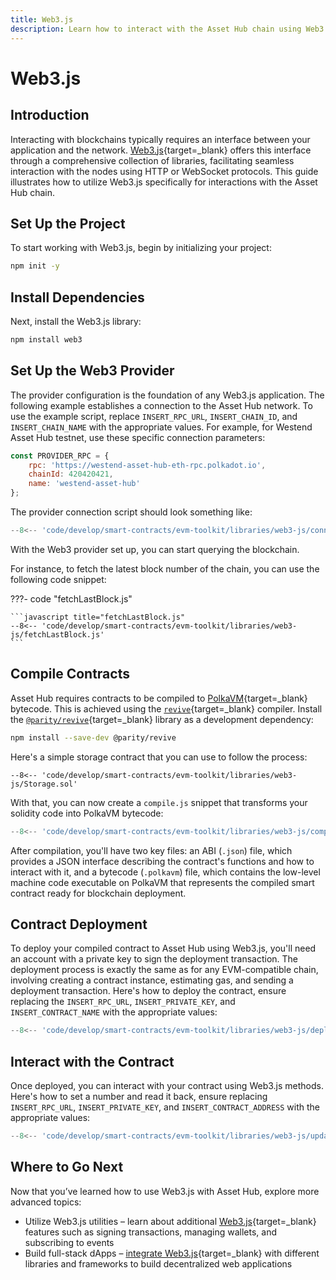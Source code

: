 ```yaml
---
title: Web3.js
description: Learn how to interact with the Asset Hub chain using Web3.js, deploying Solidity contracts, and interacting with deployed smart contracts.
---
```


# Web3.js

## Introduction

Interacting with blockchains typically requires an interface between your application and the network. [Web3.js](https://web3js.readthedocs.io/){target=\_blank} offers this interface through a comprehensive collection of libraries, facilitating seamless interaction with the nodes using HTTP or WebSocket protocols. This guide illustrates how to utilize Web3.js specifically for interactions with the Asset Hub chain.

## Set Up the Project

To start working with Web3.js, begin by initializing your project:

```bash
npm init -y
```

## Install Dependencies

Next, install the Web3.js library:

```bash
npm install web3
```

## Set Up the Web3 Provider

The provider configuration is the foundation of any Web3.js application. The following example establishes a connection to the Asset Hub network. To use the example script, replace `INSERT_RPC_URL`, `INSERT_CHAIN_ID`, and `INSERT_CHAIN_NAME` with the appropriate values. For example, for Westend Asset Hub testnet, use these specific connection parameters:

```js
const PROVIDER_RPC = {
    rpc: 'https://westend-asset-hub-eth-rpc.polkadot.io',
    chainId: 420420421,
    name: 'westend-asset-hub'
};
```

The provider connection script should look something like:

```javascript title="connectToProvider.js"
--8<-- 'code/develop/smart-contracts/evm-toolkit/libraries/web3-js/connectToProvider.js'
```
With the Web3 provider set up, you can start querying the blockchain.

For instance, to fetch the latest block number of the chain, you can use the following code snippet:

???- code "fetchLastBlock.js"

    ```javascript title="fetchLastBlock.js"
    --8<-- 'code/develop/smart-contracts/evm-toolkit/libraries/web3-js/fetchLastBlock.js'
    ```

## Compile Contracts

Asset Hub requires contracts to be compiled to [PolkaVM](/polkadot-protocol/smart-contracts-basics/polkavm-design){target=\_blank} bytecode. This is achieved using the [`revive`](https://github.com/paritytech/revive){target=\_blank} compiler. Install the [`@parity/revive`](https://github.com/paritytech/js-revive){target=\_blank} library as a development dependency:

```bash
npm install --save-dev @parity/revive
```

Here's a simple storage contract that you can use to follow the process:

```solidity title="Storage.sol"
--8<-- 'code/develop/smart-contracts/evm-toolkit/libraries/web3-js/Storage.sol'
```

With that, you can now create a `compile.js` snippet that transforms your solidity code into PolkaVM bytecode:

```javascript title="compile.js"
--8<-- 'code/develop/smart-contracts/evm-toolkit/libraries/web3-js/compile.js'
```

After compilation, you'll have two key files: an ABI (`.json`) file, which provides a JSON interface describing the contract's functions and how to interact with it, and a bytecode (`.polkavm`) file, which contains the low-level machine code executable on PolkaVM that represents the compiled smart contract ready for blockchain deployment.

## Contract Deployment

To deploy your compiled contract to Asset Hub using Web3.js, you'll need an account with a private key to sign the deployment transaction. The deployment process is exactly the same as for any EVM-compatible chain, involving creating a contract instance, estimating gas, and sending a deployment transaction. Here's how to deploy the contract, ensure replacing the `INSERT_RPC_URL`, `INSERT_PRIVATE_KEY`, and `INSERT_CONTRACT_NAME` with the appropriate values:

```javascript title="deploy.js"
--8<-- 'code/develop/smart-contracts/evm-toolkit/libraries/web3-js/deploy.js'
```
## Interact with the Contract

Once deployed, you can interact with your contract using Web3.js methods. Here's how to set a number and read it back, ensure replacing `INSERT_RPC_URL`, `INSERT_PRIVATE_KEY`, and `INSERT_CONTRACT_ADDRESS` with the appropriate values:

```javascript title="updateStorage.js"
--8<-- 'code/develop/smart-contracts/evm-toolkit/libraries/web3-js/updateStorage.js'
```

## Where to Go Next

Now that you’ve learned how to use Web3.js with Asset Hub, explore more advanced topics:

- Utilize Web3.js utilities – learn about additional [Web3.js](https://docs.web3js.org/){target=\_blank} features such as signing transactions, managing wallets, and subscribing to events
- Build full-stack dApps – [integrate Web3.js](https://docs.web3js.org/guides/dapps/intermediate-dapp){target=\_blank} with different libraries and frameworks to build decentralized web applications